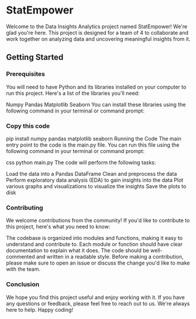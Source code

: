 # StatEmpower
Welcome to the Data Insights Analytics project named StatEmpower! We're glad you're here. This project is designed for a team of 4 to collaborate and work together on analyzing data and uncovering meaningful insights from it.

## Getting Started
### Prerequisites
You will need to have Python and its libraries installed on your computer to run this project. Here's a list of the libraries you'll need:

Numpy
Pandas
Matplotlib
Seaborn
You can install these libraries using the following command in your terminal or command prompt:

### Copy this code
pip install numpy pandas matplotlib seaborn
Running the Code
The main entry point to the code is the main.py file. You can run this file using the following command in your terminal or command prompt:

css
python main.py
The code will perform the following tasks:

Load the data into a Pandas DataFrame
Clean and preprocess the data
Perform exploratory data analysis (EDA) to gain insights into the data
Plot various graphs and visualizations to visualize the insights
Save the plots to disk

### Contributing
We welcome contributions from the community! If you'd like to contribute to this project, here's what you need to know:

The codebase is organized into modules and functions, making it easy to understand and contribute to.
Each module or function should have clear documentation to explain what it does.
The code should be well-commented and written in a readable style.
Before making a contribution, please make sure to open an issue or discuss the change you'd like to make with the team.

### Conclusion
We hope you find this project useful and enjoy working with it. If you have any questions or feedback, please feel free to reach out to us. We're always here to help. Happy coding!
